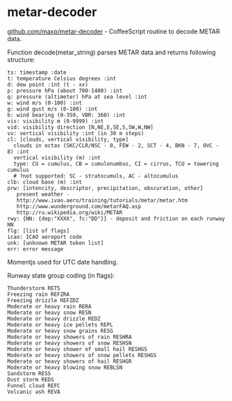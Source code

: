 metar-decoder
=============

[github.com/maxp/metar-decoder](http://github.com/maxp/metar-decoder) -
CoffeeScript routine to decode METAR data.


Function decode(metar_string) parses METAR data
and returns following structure:

    ts: timestamp :date
    t: temperature Celsius degrees :int
    d: dew point :int (t - xx)
    p: pressure hPa (about 700-1400) :int
    q: pressure (altimeter) hPa at sea level :int
    w: wind m/s (0-100) :int
    g: wind gust m/s (0-100) :int
    b: wind bearing (0-359, VBR: 360) :int
    vis: visibility m (0-9999) :int
    vid: visibility direction [N,NE,E,SE,S,SW,W,NW]
    vv: vertical visibility :int (in 30 m steps)
    cl: [clouds, vertical visibility, type]
      clouds in octas (SKC/CLR/NSC - 0, FEW - 2, SCT - 4, BKN - 7, OVC - 8) :int
      vertical visibility (m) :int
      type: CU = cumulus, CB = cumulonumbus, CI = cirrus, TCU = towering cumulus
      # ?not supported: SC - stratocumuls, AC - altocumulus
    clb: cloud base (m) :int
    prw: [intencity, descriptor, precipitation, obscuration, other]
       present weather -
       http://www.ivao.aero/training/tutorials/metar/metar.htm
       http://www.wunderground.com/metarFAQ.asp
       http://ru.wikipedia.org/wiki/METAR
    rwy: {NN: {dep:"XXXX", fc:"DD"}} - deposit and friction on each runway NN
    flg: [list of flags]
    icao: ICAO aeroport code
    unk: [unknown METAR token list]
    err: error message

Momentjs used for UTC date handling.


Runway state group coding (in flags):

    Thunderstorm RETS
    Freezing rain REFZRA
    Freezing drizzle REFZDZ
    Moderate or heavy rain RERA
    Moderate or heavy snow RESN
    Moderate or heavy drizzle REDZ
    Moderate or heavy ice pellets REPL
    Moderate or heavy snow grains RESG
    Moderate or heavy showers of rain RESHRA
    Moderate or heavy showers of snow RESHSN
    Moderate or heavy shower of small hail RESHGS
    Moderate or heavy showers of snow pellets RESHGS
    Moderate or heavy showers of hail RESHGR
    Moderate or heavy blowing snow REBLSN
    Sandstorm RESS
    Dust storm REDS
    Funnel cloud REFC
    Volcanic ash REVA
